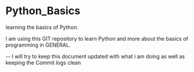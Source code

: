 # Python_Basics
learning the basics of Python.

I am using this GIT repository to learn Python and more about the basics of programming in GENERAL. 

-- I will try to keep this document updated with what i am doing as well as keeping the Commit logs clean

